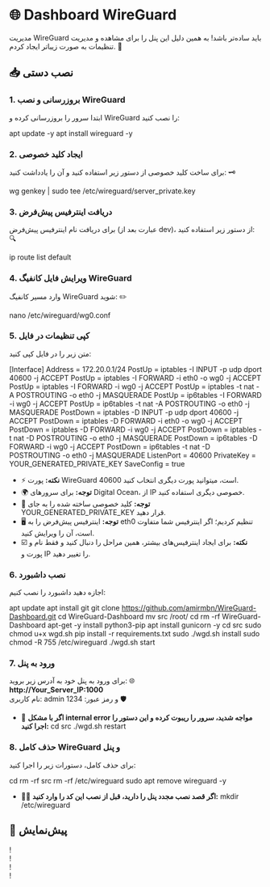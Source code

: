 # 🌐 Dashboard WireGuard
مدیریت WireGuard باید ساده‌تر باشد! به همین دلیل این پنل را برای مشاهده و مدیریت تنظیمات به صورت زیباتر ایجاد کردم. 🎉

## 📥 نصب دستی 

### 1. بروزرسانی و نصب WireGuard
ابتدا سرور را بروزرسانی کرده و WireGuard را نصب کنید:

apt update -y
apt install wireguard -y


### 2. ایجاد کلید خصوصی
برای ساخت کلید خصوصی از دستور زیر استفاده کنید و آن را یادداشت کنید: 🗝️

wg genkey | sudo tee /etc/wireguard/server_private.key


### 3. دریافت اینترفیس پیش‌فرض
برای دریافت نام اینترفیس پیش‌فرض (عبارت بعد از dev)، از دستور زیر استفاده کنید: 🔍

ip route list default


### 4. ویرایش فایل کانفیگ WireGuard
وارد مسیر کانفیگ WireGuard شوید: ✏️

nano /etc/wireguard/wg0.conf


### 5. کپی تنظیمات در فایل
متن زیر را در فایل کپی کنید:

[Interface]
Address = 172.20.0.1/24
PostUp = iptables -I INPUT -p udp dport 40600 -j ACCEPT
PostUp = iptables -I FORWARD -i eth0 -o wg0 -j ACCEPT
PostUp = iptables -I FORWARD -i wg0 -j ACCEPT
PostUp = iptables -t nat -A POSTROUTING -o eth0 -j MASQUERADE
PostUp = ip6tables -I FORWARD -i wg0 -j ACCEPT
PostUp = ip6tables -t nat -A POSTROUTING -o eth0 -j MASQUERADE
PostDown = iptables -D INPUT -p udp dport 40600 -j ACCEPT
PostDown = iptables -D FORWARD -i eth0 -o wg0 -j ACCEPT
PostDown = iptables -D FORWARD -i wg0 -j ACCEPT
PostDown = iptables -t nat -D POSTROUTING -o eth0 -j MASQUERADE
PostDown = ip6tables -D FORWARD -i wg0 -j ACCEPT
PostDown = ip6tables -t nat -D POSTROUTING -o eth0 -j MASQUERADE
ListenPort = 40600
PrivateKey = YOUR_GENERATED_PRIVATE_KEY
SaveConfig = true


- ⚡️ **نکته:** پورت WireGuard 40600 است، میتوانید پورت دیگری انتخاب کنید. 
- 🌍 **توجه:** برای سرورهای Digital Ocean، از IP خصوصی دیگری استفاده کنید.
- 🔑 **توجه:** کلید خصوصی ساخته شده را به جای YOUR_GENERATED_PRIVATE_KEY قرار دهید.
- 🖥️ **توجه:** اینترفیس پیش‌فرض را به eth0 تنظیم کردیم؛ اگر اینترفیس شما متفاوت است، آن را ویرایش کنید.
- ☑️ **نکته:** برای ایجاد اینترفیس‌های بیشتر، همین مراحل را دنبال کنید و فقط نام و پورت و IP را تغییر دهید.

### 6. نصب داشبورد 
اجازه دهید داشبورد را نصب کنیم:

apt update
apt install git
git clone https://github.com/amirmbn/WireGuard-Dashboard.git
cd WireGuard-Dashboard
mv src /root/
cd
rm -rf WireGuard-Dashboard
apt-get -y install python3-pip
apt install gunicorn -y
cd src
sudo chmod u+x wgd.sh
pip install -r requirements.txt
sudo ./wgd.sh install
sudo chmod -R 755 /etc/wireguard
./wgd.sh start


### 7. ورود به پنل
برای ورود به پنل خود به آدرس زیر بروید: 🌐  
**http://Your_Server_IP:1000**  
نام کاربری: admin و رمز عبور: 1234 🛡️

- 🔄 **اگر با مشکل internal error مواجه شدید، سرور را ریبوت کرده و این دستور را اجرا کنید:**
cd src
./wgd.sh restart


### 8. حذف کامل WireGuard و پنل
برای حذف کامل، دستورات زیر را اجرا کنید:

cd
rm -rf src
rm -rf /etc/wireguard
sudo apt remove wireguard -y


- 👷‍♂️ **اگر قصد نصب مجدد پنل را دارید، قبل از نصب این کد را وارد کنید:**
mkdir /etc/wireguard


## 📸 پیش‌نمایش
!  
!  
!  
!  